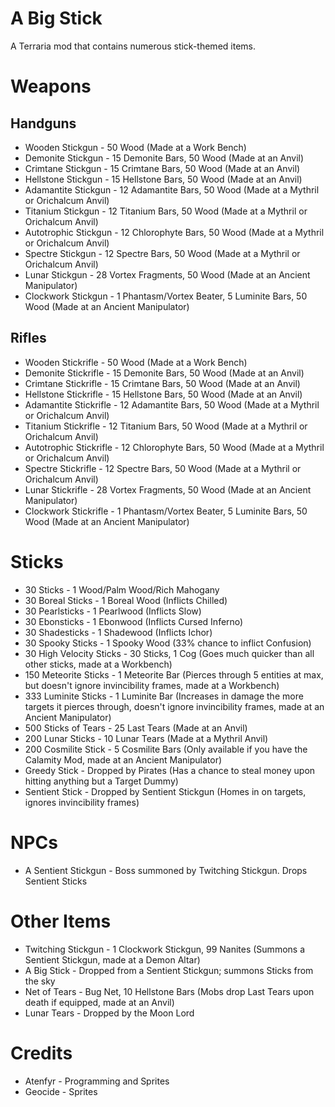# A Big Stick
A Terraria mod that contains numerous stick-themed items.

# Weapons
## Handguns
- Wooden Stickgun - 50 Wood (Made at a Work Bench)
- Demonite Stickgun - 15 Demonite Bars, 50 Wood (Made at an Anvil)
- Crimtane Stickgun - 15 Crimtane Bars, 50 Wood (Made at an Anvil)
- Hellstone Stickgun - 15 Hellstone Bars, 50 Wood (Made at an Anvil)
- Adamantite Stickgun - 12 Adamantite Bars, 50 Wood (Made at a Mythril or Orichalcum Anvil)
- Titanium Stickgun - 12 Titanium Bars, 50 Wood (Made at a Mythril or Orichalcum Anvil)
- Autotrophic Stickgun - 12 Chlorophyte Bars, 50 Wood (Made at a Mythril or Orichalcum Anvil)
- Spectre Stickgun - 12 Spectre Bars, 50 Wood (Made at a Mythril or Orichalcum Anvil)
- Lunar Stickgun - 28 Vortex Fragments, 50 Wood (Made at an Ancient Manipulator)
- Clockwork Stickgun - 1 Phantasm/Vortex Beater, 5 Luminite Bars, 50 Wood (Made at an Ancient Manipulator)
## Rifles
- Wooden Stickrifle - 50 Wood (Made at a Work Bench)
- Demonite Stickrifle - 15 Demonite Bars, 50 Wood (Made at an Anvil)
- Crimtane Stickrifle - 15 Crimtane Bars, 50 Wood (Made at an Anvil)
- Hellstone Stickrifle - 15 Hellstone Bars, 50 Wood (Made at an Anvil)
- Adamantite Stickrifle - 12 Adamantite Bars, 50 Wood (Made at a Mythril or Orichalcum Anvil)
- Titanium Stickrifle - 12 Titanium Bars, 50 Wood (Made at a Mythril or Orichalcum Anvil)
- Autotrophic Stickrifle - 12 Chlorophyte Bars, 50 Wood (Made at a Mythril or Orichalcum Anvil)
- Spectre Stickrifle - 12 Spectre Bars, 50 Wood (Made at a Mythril or Orichalcum Anvil)
- Lunar Stickrifle - 28 Vortex Fragments, 50 Wood (Made at an Ancient Manipulator)
- Clockwork Stickrifle - 1 Phantasm/Vortex Beater, 5 Luminite Bars, 50 Wood (Made at an Ancient Manipulator)
# Sticks
- 30 Sticks - 1 Wood/Palm Wood/Rich Mahogany
- 30 Boreal Sticks - 1 Boreal Wood (Inflicts Chilled)
- 30 Pearlsticks - 1 Pearlwood (Inflicts Slow)
- 30 Ebonsticks - 1 Ebonwood (Inflicts Cursed Inferno)
- 30 Shadesticks - 1 Shadewood (Inflicts Ichor)
- 30 Spooky Sticks - 1 Spooky Wood (33% chance to inflict Confusion)
- 30 High Velocity Sticks - 30 Sticks, 1 Cog (Goes much quicker than all other sticks, made at a Workbench)
- 150 Meteorite Sticks - 1 Meteorite Bar (Pierces through 5 entities at max, but doesn't ignore invincibility frames, made at a Workbench)
- 333 Luminite Sticks - 1 Luminite Bar (Increases in damage the more targets it pierces through, doesn't ignore invincibility frames, made at an Ancient Manipulator)
- 500 Sticks of Tears - 25 Last Tears (Made at an Anvil)
- 200 Lunar Sticks - 10 Lunar Tears (Made at a Mythril Anvil)
- 200 Cosmilite Stick - 5 Cosmilite Bars (Only available if you have the Calamity Mod, made at an Ancient Manipulator)
- Greedy Stick - Dropped by Pirates (Has a chance to steal money upon hitting anything but a Target Dummy)
- Sentient Stick - Dropped by Sentient Stickgun (Homes in on targets, ignores invincibility frames)
# NPCs
- A Sentient Stickgun - Boss summoned by Twitching Stickgun. Drops Sentient Sticks
# Other Items
- Twitching Stickgun - 1 Clockwork Stickgun, 99 Nanites (Summons a Sentient Stickgun, made at a Demon Altar)
- A Big Stick - Dropped from a Sentient Stickgun; summons Sticks from the sky
- Net of Tears - Bug Net, 10 Hellstone Bars (Mobs drop Last Tears upon death if equipped, made at an Anvil)
- Lunar Tears - Dropped by the Moon Lord
# Credits
- Atenfyr - Programming and Sprites
- Geocide - Sprites